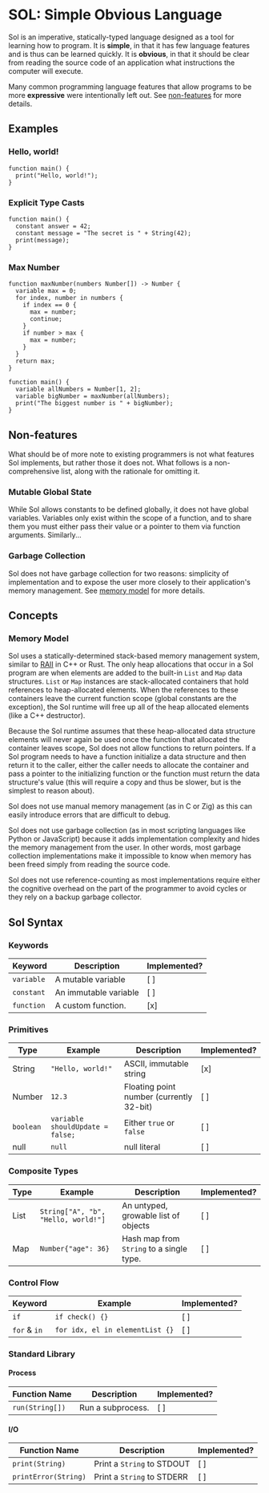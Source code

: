 # SOL: Simple Obvious Language

Sol is an imperative, statically-typed language designed as a tool for learning
how to program. It is **simple**, in that it has few language features and is
thus can be learned quickly. It is **obvious**, in that it should be clear from
reading the source code of an application what instructions the computer will
execute.

Many common programming language features that allow programs to be more
**expressive** were intentionally left out. See [non-features](#non-features)
for more details.

## Examples

### Hello, world!

```
function main() {
  print("Hello, world!");
}
```

### Explicit Type Casts

```
function main() {
  constant answer = 42;
  constant message = "The secret is " + String(42);
  print(message);
}
```

### Max Number

```
function maxNumber(numbers Number[]) -> Number {
  variable max = 0;
  for index, number in numbers {
    if index == 0 {
      max = number;
      continue;
    }
    if number > max {
      max = number;
    }
  }
  return max;
}

function main() {
  variable allNumbers = Number[1, 2];
  variable bigNumber = maxNumber(allNumbers);
  print("The biggest number is " + bigNumber);
}
```

## Non-features

What should be of more note to existing programmers is not what features Sol
implements, but rather those it does not. What follows is a non-comprehensive
list, along with the rationale for omitting it.

### Mutable Global State

While Sol allows constants to be defined globally, it does not have global
variables. Variables only exist within the scope of a function, and to share
them you must either pass their value or a pointer to them via function
arguments. Similarly...

### Garbage Collection

Sol does not have garbage collection for two reasons: simplicity of
implementation and to expose the user more closely to their application's memory
management. See [memory model](#memory-model) for more details.

## Concepts

### Memory Model

Sol uses a statically-determined stack-based memory management system, similar
to [RAII](https://en.wikipedia.org/wiki/Resource_acquisition_is_initialization)
in C++ or Rust. The only heap allocations that occur in a Sol program are when
elements are added to the built-in `List` and `Map` data structures. `List` or
`Map` instances are stack-allocated containers that hold references to
heap-allocated elements. When the references to these containers leave the
current function scope (global constants are the exception), the Sol runtime
will free up all of the heap allocated elements (like a C++ destructor).

Because the Sol runtime assumes that these heap-allocated data structure
elements will never again be used once the function that allocated the container
leaves scope, Sol does not allow functions to return pointers. If a Sol program
needs to have a function initialize a data structure and then return it to the
caller, either the caller needs to allocate the container and pass a pointer to
the initializing function or the function must return the data structure's value
(this will require a copy and thus be slower, but is the simplest to reason
about).

Sol does not use manual memory management (as in C or Zig) as this can easily
introduce errors that are difficult to debug.

Sol does not use garbage collection (as in most scripting languages like Python
or JavaScript) because it adds implementation complexity and hides the memory
management from the user. In other words, most garbage collection
implementations make it impossible to know when memory has been freed simply
from reading the source code.

Sol does not use reference-counting as most implementations require either the
cognitive overhead on the part of the programmer to avoid cycles or they rely on
a backup garbage collector.

## Sol Syntax

### Keywords

Keyword | Description | Implemented?
--- | --- | ---
`variable` | A mutable variable | [ ]
`constant` | An immutable variable | [ ]
`function` | A custom function. | [x]

### Primitives

Type | Example | Description | Implemented?
--- | --- | --- | ---
String | `"Hello, world!"` | ASCII, immutable string | [x]
Number | `12.3` | Floating point number (currently 32-bit) | [ ]
`boolean` | `variable shouldUpdate = false;` | Either `true` or `false` | [ ]
null | `null` | null literal | [ ]

### Composite Types

Type | Example | Description | Implemented?
--- | --- | --- | ---
List | `String["A", "b", "Hello, world!"]` | An untyped, growable list of objects | [ ]
Map | `Number{"age": 36}` | Hash map from `String` to a single type. | [ ]

### Control Flow

Keyword | Example | Implemented?
--- | --- | ---
`if` | `if check() {}` | [ ]
`for` & `in` | `for idx, el in elementList {}` | [ ]

### Standard Library

#### Process

Function Name | Description | Implemented?
--- | --- | ---
`run(String[])` | Run a subprocess. | [ ]

#### I/O

Function Name | Description | Implemented?
--- | --- | ---
`print(String)` | Print a `String` to STDOUT | [ ]
`printError(String)` | Print a `String` to STDERR | [ ]
